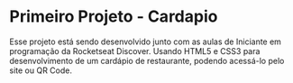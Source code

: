 # Primeiro Projeto - Cardapio

Esse projeto está sendo desenvolvido junto com as aulas de Iniciante em programação da Rocketseat Discover.
Usando HTML5 e CSS3 para desenvolvimento de um cardápio de restaurante, podendo acessá-lo pelo site ou QR Code.
